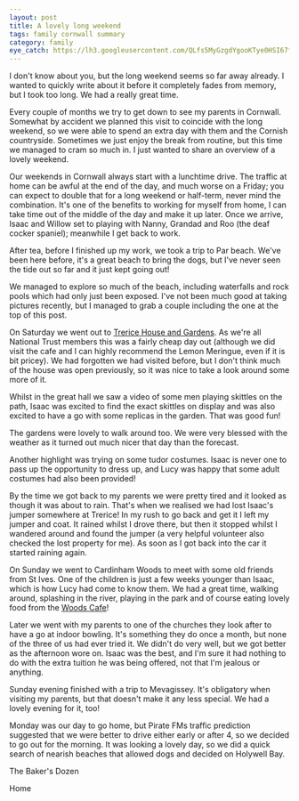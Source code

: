 ```yaml
---
layout: post
title: A lovely long weekend
tags: family cornwall summary
category: family
eye_catch: https://lh3.googleusercontent.com/QLfs5MyGzgdYgooKTye0HSI67f3uqOH5KtRawj4LqfKxKPK96_mO9TIxpQC12FGu-YYIQvk3eJ2AowAk2XULemOpwJ-K_0rJB6ZNt1wdKvod_2OEJ3fwyOFS42tvAEdOUXlJFw31yvY=w1280-h720-no
---
```


I don't know about you, but the long weekend seems so far away already. I wanted to quickly write about it before it completely fades from memory, but I took too long. We had a really great time.

Every couple of months we try to get down to see my parents in Cornwall. Somewhat by accident we planned this visit to coincide with the long weekend, so we were able to spend an extra day with them and the Cornish countryside. Sometimes we just enjoy the break from routine, but this time we managed to cram so much in. I just wanted to share an overview of a lovely weekend.

<!--more-->

Our weekends in Cornwall always start with a lunchtime drive. The traffic at home can be awful at the end of the day, and much worse on a Friday; you can expect to double that for a long weekend or half-term, never mind the combination. It's one of the benefits to working for myself from home, I can take time out of the middle of the day and make it up later. Once we arrive, Isaac and Willow set to playing with Nanny, Grandad and Roo (the deaf cocker spaniel); meanwhile I get back to work.

After tea, before I finished up my work, we took a trip to Par beach. We've been here before, it's a great beach to bring the dogs, but I've never seen the tide out so far and it just kept going out!

We managed to explore so much of the beach, including waterfalls and rock pools which had only just been exposed. I've not been much good at taking pictures recently, but I managed to grab a couple including the one at the top of this post.

On Saturday we went out to [Trerice House and Gardens](https://www.nationaltrust.org.uk/trerice). As we're all National Trust members this was a fairly cheap day out (although we did visit the cafe and I can highly recommend the Lemon Meringue, even if it is bit pricey). We had forgotten we had visited before, but I don't think much of the house was open previously, so it was nice to take a look around some more of it.

Whilst in the great hall we saw a video of some men playing skittles on the path, Isaac was excited to find the exact skittles on display and was also excited to have a go with some replicas in the garden. That was good fun!

The gardens were lovely to walk around too. We were very blessed with the weather as it turned out much nicer that day than the forecast.

Another highlight was trying on some tudor costumes. Isaac is never one to pass up the opportunity to dress up, and Lucy was happy that some adult costumes had also been provided!

By the time we got back to my parents we were pretty tired and it looked as though it was about to rain. That's when we realised we had lost Isaac's jumper somewhere at Trerice! In my rush to go back and get it I left my jumper and coat. It rained whilst I drove there, but then it stopped whilst I wandered around and found the jumper (a very helpful volunteer also checked the lost property for me). As soon as I got back into the car it started raining again.

On Sunday we went to Cardinham Woods to meet with some old friends from St Ives. One of the children is just a few weeks younger than Isaac, which is how Lucy had come to know them. We had a great time, walking around, splashing in the river, playing in the park and of course eating lovely food from the [Woods Cafe](https://www.woodscafe.co.uk/)!

Later we went with my parents to one of the churches they look after to have a go at indoor bowling. It's something they do once a month, but none of the three of us had ever tried it. We didn't do very well, but we got better as the afternoon wore on. Isaac was the best, and I'm sure it had nothing to do with the extra tuition he was being offered, not that I'm jealous or anything.

Sunday evening finished with a trip to Mevagissey. It's obligatory when visiting my parents, but that doesn't make it any less special. We had a lovely evening for it, too!

Monday was our day to go home, but Pirate FMs traffic prediction suggested that we were better to drive either early or after 4, so we decided to go out for the morning. It was looking a lovely day, so we did a quick search of nearish beaches that allowed dogs and decided on Holywell Bay.

The Baker's Dozen

Home